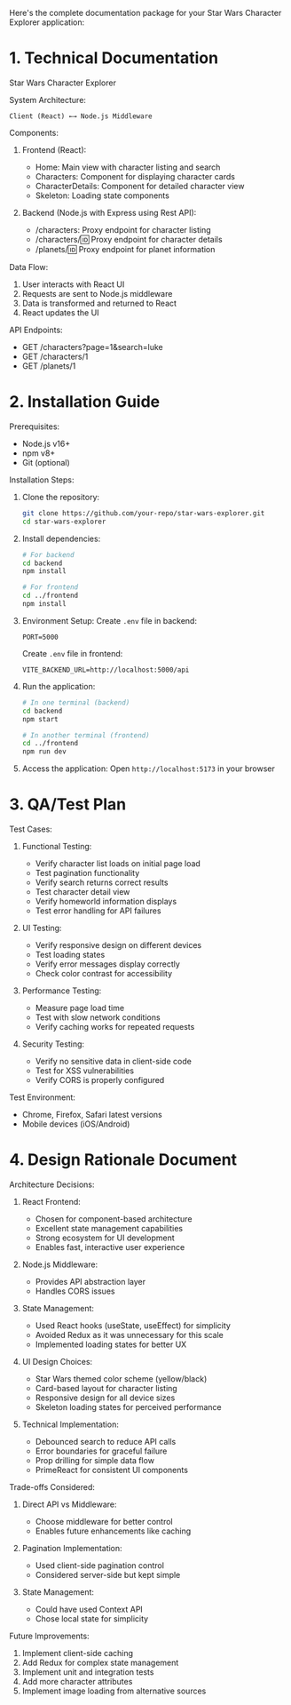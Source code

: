 Here's the complete documentation package for your Star Wars Character Explorer application:

# 1. Technical Documentation

Star Wars Character Explorer

System Architecture:
```
Client (React) ←→ Node.js Middleware
```

Components:
1. Frontend (React):
   - Home: Main view with character listing and search
   - Characters: Component for displaying character cards
   - CharacterDetails: Component for detailed character view
   - Skeleton: Loading state components

2. Backend (Node.js with Express using Rest API):
   - /characters: Proxy endpoint for character listing
   - /characters/:id: Proxy endpoint for character details
   - /planets/:id: Proxy endpoint for planet information

Data Flow:
1. User interacts with React UI
2. Requests are sent to Node.js middleware
3. Data is transformed and returned to React
4. React updates the UI

API Endpoints:
- GET /characters?page=1&search=luke
- GET /characters/1
- GET /planets/1

# 2. Installation Guide

Prerequisites:
- Node.js v16+
- npm v8+
- Git (optional)

Installation Steps:

1. Clone the repository:
   ```bash
   git clone https://github.com/your-repo/star-wars-explorer.git
   cd star-wars-explorer
   ```

2. Install dependencies:
   ```bash
   # For backend
   cd backend
   npm install

   # For frontend
   cd ../frontend
   npm install
   ```

3. Environment Setup:
   Create `.env` file in backend:
   ```env
   PORT=5000
   ```

   Create `.env` file in frontend:
   ```env
   VITE_BACKEND_URL=http://localhost:5000/api
   ```

4. Run the application:
   ```bash
   # In one terminal (backend)
   cd backend
   npm start

   # In another terminal (frontend)
   cd ../frontend
   npm run dev
   ```

5. Access the application:
   Open `http://localhost:5173` in your browser

# 3. QA/Test Plan

Test Cases:

1. Functional Testing:
   - Verify character list loads on initial page load
   - Test pagination functionality
   - Verify search returns correct results
   - Test character detail view
   - Verify homeworld information displays
   - Test error handling for API failures

2. UI Testing:
   - Verify responsive design on different devices
   - Test loading states
   - Verify error messages display correctly
   - Check color contrast for accessibility

3. Performance Testing:
   - Measure page load time
   - Test with slow network conditions
   - Verify caching works for repeated requests

4. Security Testing:
   - Verify no sensitive data in client-side code
   - Test for XSS vulnerabilities
   - Verify CORS is properly configured

Test Environment:
- Chrome, Firefox, Safari latest versions
- Mobile devices (iOS/Android)

# 4. Design Rationale Document

Architecture Decisions:

1. React Frontend:
   - Chosen for component-based architecture
   - Excellent state management capabilities
   - Strong ecosystem for UI development
   - Enables fast, interactive user experience

2. Node.js Middleware:
   - Provides API abstraction layer
   - Handles CORS issues

3. State Management:
   - Used React hooks (useState, useEffect) for simplicity
   - Avoided Redux as it was unnecessary for this scale
   - Implemented loading states for better UX

4. UI Design Choices:
   - Star Wars themed color scheme (yellow/black)
   - Card-based layout for character listing
   - Responsive design for all device sizes
   - Skeleton loading states for perceived performance

5. Technical Implementation:
   - Debounced search to reduce API calls
   - Error boundaries for graceful failure
   - Prop drilling for simple data flow
   - PrimeReact for consistent UI components

Trade-offs Considered:
1. Direct API vs Middleware:
   - Choose middleware for better control
   - Enables future enhancements like caching

2. Pagination Implementation:
   - Used client-side pagination control
   - Considered server-side but kept simple

3. State Management:
   - Could have used Context API
   - Chose local state for simplicity

Future Improvements:
1. Implement client-side caching
2. Add Redux for complex state management
3. Implement unit and integration tests
4. Add more character attributes
5. Implement image loading from alternative sources

